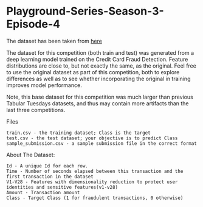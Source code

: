 # Playground-Series-Season-3-Episode-4

The dataset has been taken from [here](https://www.kaggle.com/competitions/playground-series-s3e4/data)

The dataset for this competition (both train and test) was generated from a deep learning model trained on the Credit Card Fraud Detection. Feature distributions are close to, but not exactly the same, as the original. Feel free to use the original dataset as part of this competition, both to explore differences as well as to see whether incorporating the original in training improves model performance.

Note, this base dataset for this competition was much larger than previous Tabular Tuesdays datasets, and thus may contain more artifacts than the last three competitions.

Files

    train.csv - the training dataset; Class is the target
    test.csv - the test dataset; your objective is to predict Class
    sample_submission.csv - a sample submission file in the correct format



About The Dataset:

    Id - A unique Id for each row.
    Time - Number of seconds elapsed between this transaction and the first transaction in the dataset
    V1-V28 - Features with dimensionality reduction to protect user identities and sensitive features(v1-v28)
    Amount - Transaction amount
    Class - Target Class (1 for fraudulent transactions, 0 otherwise)

